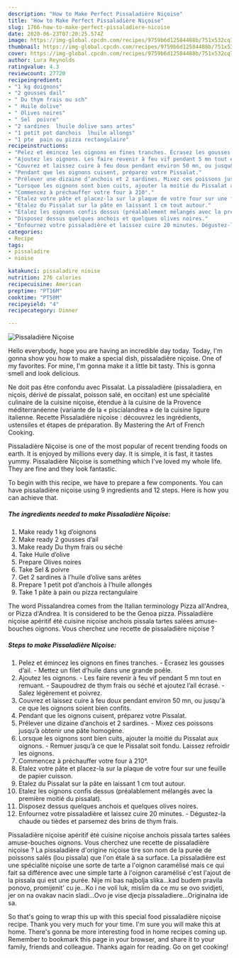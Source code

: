 ```yaml
---
description: "How to Make Perfect Pissaladière Niçoise"
title: "How to Make Perfect Pissaladière Niçoise"
slug: 1766-how-to-make-perfect-pissaladiere-nicoise
date: 2020-06-23T07:20:25.574Z
image: https://img-global.cpcdn.com/recipes/9759b6d12584488b/751x532cq70/pissaladiere-nicoise-photo-principale-de-la-recette.jpg
thumbnail: https://img-global.cpcdn.com/recipes/9759b6d12584488b/751x532cq70/pissaladiere-nicoise-photo-principale-de-la-recette.jpg
cover: https://img-global.cpcdn.com/recipes/9759b6d12584488b/751x532cq70/pissaladiere-nicoise-photo-principale-de-la-recette.jpg
author: Lura Reynolds
ratingvalue: 4.3
reviewcount: 27720
recipeingredient:
- "1 kg doignons"
- "2 gousses dail"
- " Du thym frais ou sch"
- " Huile dolive"
- " Olives noires"
- " Sel  poivre"
- "2 sardines  lhuile dolive sans artes"
- "1 petit pot danchois  lhuile allongs"
- "1 pte  pain ou pizza rectangulaire"
recipeinstructions:
- "Pelez et émincez les oignons en fines tranches. Écrasez les gousses d’ail. Mettez un filet d’huile dans une grande poêle."
- "Ajoutez les oignons. Les faire revenir à feu vif pendant 5 mn tout en remuant. Saupoudrez de thym frais ou séché et ajoutez l’ail écrasé. Salez légèrement et poivrez."
- "Couvrez et laissez cuire à feu doux pendant environ 50 mn, ou jusqu&#39;à ce que les oignons soient bien confits."
- "Pendant que les oignons cuisent, préparez votre Pissalat."
- "Prélever une dizaine d’anchois et 2 sardines. Mixez ces poissons jusqu’à obtenir une pâte homogène."
- "Lorsque les oignons sont bien cuits, ajouter la moitié du Pissalat aux oignons. Remuer jusqu’à ce que le Pissalat soit fondu. Laissez refroidir les oignons."
- "Commencez à préchauffer votre four à 210°."
- "Etalez votre pâte et placez-la sur la plaque de votre four sur une feuille de papier cuisson."
- "Etalez du Pissalat sur la pâte en laissant 1 cm tout autour."
- "Etalez les oignons confis dessus (préalablement mélangés avec la première moitié du pissalat)."
- "Disposez dessus quelques anchois et quelques olives noires."
- "Enfournez votre pissaladière et laissez cuire 20 minutes. Dégustez-la chaude ou tièdes et parsemez des brins de thym frais."
categories:
- Recipe
tags:
- pissaladire
- nioise

katakunci: pissaladire nioise 
nutrition: 276 calories
recipecuisine: American
preptime: "PT16M"
cooktime: "PT50M"
recipeyield: "4"
recipecategory: Dinner

---
```



![Pissaladière Niçoise](https://img-global.cpcdn.com/recipes/9759b6d12584488b/751x532cq70/pissaladiere-nicoise-photo-principale-de-la-recette.jpg)

Hello everybody, hope you are having an incredible day today. Today, I'm gonna show you how to make a special dish, pissaladière niçoise. One of my favorites. For mine, I'm gonna make it a little bit tasty. This is gonna smell and look delicious.

Ne doit pas être confondu avec Pissalat. La pissaladière (pissaladiera, en niçois, dérivé de pissalat, poisson salé, en occitan) est une spécialité culinaire de la cuisine niçoise, étendue à la cuisine de la Provence méditerranéenne (variante de la « piscialandrea » de la cuisine ligure italienne. Recette Pissaladière niçoise : découvrez les ingrédients, ustensiles et étapes de préparation. By Mastering the Art of French Cooking.

Pissaladière Niçoise is one of the most popular of recent trending foods on earth. It is enjoyed by millions every day. It is simple, it is fast, it tastes yummy. Pissaladière Niçoise is something which I've loved my whole life. They are fine and they look fantastic.


To begin with this recipe, we have to prepare a few components. You can have pissaladière niçoise using 9 ingredients and 12 steps. Here is how you can achieve that.

<!--inarticleads1-->

##### The ingredients needed to make Pissaladière Niçoise:

1. Make ready 1 kg d’oignons
1. Make ready 2 gousses d’ail
1. Make ready  Du thym frais ou séché
1. Take  Huile d’olive
1. Prepare  Olives noires
1. Take  Sel &amp; poivre
1. Get 2 sardines à l’huile d’olive sans arêtes
1. Prepare 1 petit pot d’anchois à l’huile allongés
1. Take 1 pâte à pain ou pizza rectangulaire


The word Pissalandrea comes from the Italian terminology Pizza all&#39;Andrea, or Pizza d&#39;Andrea. It is considered to be the Genoa pizza. Pissaladière niçoise apéritif été cuisine niçoise anchois pissala tartes salées amuse-bouches oignons. Vous cherchez une recette de pissaladière niçoise ? 

<!--inarticleads2-->

##### Steps to make Pissaladière Niçoise:

1. Pelez et émincez les oignons en fines tranches. - Écrasez les gousses d’ail. - Mettez un filet d’huile dans une grande poêle.
1. Ajoutez les oignons. - Les faire revenir à feu vif pendant 5 mn tout en remuant. - Saupoudrez de thym frais ou séché et ajoutez l’ail écrasé. - Salez légèrement et poivrez.
1. Couvrez et laissez cuire à feu doux pendant environ 50 mn, ou jusqu&#39;à ce que les oignons soient bien confits.
1. Pendant que les oignons cuisent, préparez votre Pissalat.
1. Prélever une dizaine d’anchois et 2 sardines. - Mixez ces poissons jusqu’à obtenir une pâte homogène.
1. Lorsque les oignons sont bien cuits, ajouter la moitié du Pissalat aux oignons. - Remuer jusqu’à ce que le Pissalat soit fondu. Laissez refroidir les oignons.
1. Commencez à préchauffer votre four à 210°.
1. Etalez votre pâte et placez-la sur la plaque de votre four sur une feuille de papier cuisson.
1. Etalez du Pissalat sur la pâte en laissant 1 cm tout autour.
1. Etalez les oignons confis dessus (préalablement mélangés avec la première moitié du pissalat).
1. Disposez dessus quelques anchois et quelques olives noires.
1. Enfournez votre pissaladière et laissez cuire 20 minutes. - Dégustez-la chaude ou tièdes et parsemez des brins de thym frais.


Pissaladière niçoise apéritif été cuisine niçoise anchois pissala tartes salées amuse-bouches oignons. Vous cherchez une recette de pissaladière niçoise ? La pissaladière d&#39;origine niçoise tire son nom de la purée de poissons salés (lou pissala) que l&#39;on étale à sa surface. La pissaladière est une spécialité niçoise une sorte de tarte a l&#39;oignon caramélisé mais ce qui fait sa différence avec une simple tarte à l&#39;oignon caramélisé c&#39;est l&#39;ajout de la pissala qui est une purée. Nije mi bas najbolja slika…kad budem pravila ponovo, promijenit&#39; cu je…Ko i ne voli luk, mislim da ce mu se ovo svidjeti, jer on na ovakav nacin sladi…Ovo je vise djecja pissaladiere…Originalna ide sa. 

So that's going to wrap this up with this special food pissaladière niçoise recipe. Thank you very much for your time. I'm sure you will make this at home. There's gonna be more interesting food in home recipes coming up. Remember to bookmark this page in your browser, and share it to your family, friends and colleague. Thanks again for reading. Go on get cooking!

